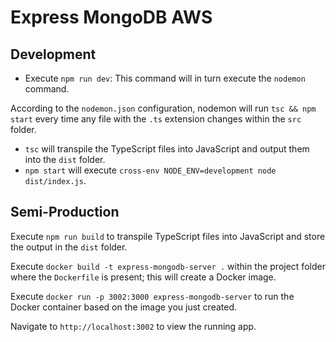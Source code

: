 # Express MongoDB AWS

## Development

- Execute `npm run dev`: This command will in turn execute the `nodemon` command.

According to the `nodemon.json` configuration, nodemon will run `tsc && npm start` every time any file with the `.ts` extension changes within the `src` folder.

- `tsc` will transpile the TypeScript files into JavaScript and output them into the `dist` folder.
- `npm start` will execute `cross-env NODE_ENV=development node dist/index.js`.

## Semi-Production

Execute `npm run build` to transpile TypeScript files into JavaScript and store the output in the `dist` folder.

Execute `docker build -t express-mongodb-server .` within the project folder where the `Dockerfile` is present; this will create a Docker image.

Execute `docker run -p 3002:3000 express-mongodb-server` to run the Docker container based on the image you just created.

Navigate to `http://localhost:3002` to view the running app.
